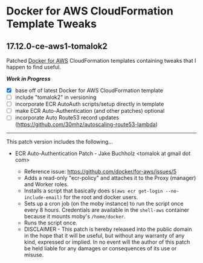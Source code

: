 # Docker for AWS CloudFormation Template Tweaks

## 17.12.0-ce-aws1-tomalok2

Patched [Docker for AWS](https://docs.docker.com/docker-for-aws/) CloudFormation templates containing tweaks that I happen to find useful.

***Work in Progress***

- [x] base off of latest Docker for AWS CloudFormation template
- [ ] include "tomalok2" in versioning
- [ ] incorporate ECR AutoAuth scripts/setup directly in template
- [ ] make ECR Auto-Authentication (and other patches) optional
- [ ] incorporate Auto Route53 record updates (https://github.com/30mhz/autoscaling-route53-lambda)

----

This patch version includes the following...

* ECR Auto-Authentication Patch - Jake Buchholz \<tomalok at gmail dot com\>

  * Reference issue: https://github.com/docker/for-aws/issues/5
  * Adds a read-only "ecr-policy" and attaches it to the Proxy (manager) and Worker roles.
  * Installs a script that basically does `$(aws ecr get-login --no-include-email)` for the root and docker users.
  * Sets up a cron job (on the moby instance) to run the script once every 8 hours.  Credentials are available in the `shell-aws` container because it mounts moby's `/home/docker`.
  * Runs the script once.
  * DISCLAIMER - This patch is hereby released into the public domain in the hope that it will be useful, but without any warranty of any kind, expressed or implied.  In no event will the author of this patch be held liable for any damages or consequences of its use or misuse.
